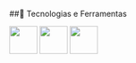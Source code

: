 ##🚀 Tecnologias e Ferramentas

<img src="https://cdn.jsdelivr.net/gh/devicons/devicon/icons/csharp/csharp-original.svg" width="50px" />  <img src="https://cdn.jsdelivr.net/gh/devicons/devicon/icons/docker/docker-original.svg" width="50px" />  <img src="https://cdn.jsdelivr.net/gh/devicons/devicon/icons/git/git-original.svg" width="50px"/>
